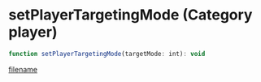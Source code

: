 # setPlayerTargetingMode (Category player)

```js
function setPlayerTargetingMode(targetMode: int): void
```

[filename](setPlayerTargetingMode_m.md ':include')